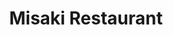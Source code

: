 ---
layout: place
title: "Misaki Restaurant"
permalink: /delaware/south-bethany/misaki-restaurant.html
stateAbbr: DE
stateName: Delaware
cityName: South Bethany
seo:
  name: "Misaki Restaurant"
  type: Restaurant
  links: null
description: "Looking for sushi in South Bethany, Delaware? Check out Misaki Restaurant for a delightful Japanese dining experience. Enjoy a variety of sushi and other dis..."
place_id: ChIJPaB4f-HNuIkRmj2IfqCdQP8
photos:
  - name: >-
      places/ChIJPaB4f-HNuIkRmj2IfqCdQP8/photos/AeeoHcK5MGMLKqosEOrG3spFwxksVLVnfReQC3gMK9CQjwBbAPjsY376JMSnRpnD9vkrNZ_7D-NJrFNNDI3BUOlvyBscYRdSLkr7etsZkZ3Rle5dSUe_9IDORCU70iibK5oDq8O3k2SxvTIF5js_riD3ahHOxiTf9mRJbcW5gi3qh8_zIcIJhX_mZ92bMy19d6sA6G-nbxCVDn9iv5UKuUlam3pH_BH8w1dWSWkYfQUt06Y5nqlxQLjageAUrvdYvbJXV0MNcUrEx21CrfNX29LqrgYR1x1V0xVPkltomWF1nQmGJrIEJjxkFD5fu9FG9TSIxszFfBVM4McWAwn-DMDlTf8UioF77-8mS5_S9G05dHjm_VGkZ2XfOJEKHDJflnLJ1Qlr8ctTWaeqnD4t5H4tn9CggFF_-4i5J0LsJUZyIIU
    widthPx: 3120
    heightPx: 4160
    authorAttributions:
      - displayName: Harry Haley
        uri: https://maps.google.com/maps/contrib/108763207738133655335
        photoUri: >-
          https://lh3.googleusercontent.com/a/ACg8ocKPS2LsdSD45ZnPZBU3m8CmUjs6iJHjp1cVtd9Tw9Gpg5INjw=s100-p-k-no-mo
    flagContentUri: >-
      https://www.google.com/local/imagery/report/?cb_client=maps_api_places.places_api&image_key=!1e10!2sCIHM0ogKEICAgID4kJyZaw&hl=en-US
    googleMapsUri: >-
      https://www.google.com/maps/place//data=!3m4!1e2!3m2!1sCIHM0ogKEICAgID4kJyZaw!2e10!4m2!3m1!1s0x89b8cde17f78a03d:0xff409da07e883d9a
  - name: >-
      places/ChIJPaB4f-HNuIkRmj2IfqCdQP8/photos/AeeoHcJgSbE5qjNWJdWyWG4OxHS9nkkkjd0hDLXISTsZ4txtlLT0EMqMqAtT1Y4auy_84bI3NHnHsK8jb7rWeW8bwMEpKdBt4DyRxgX-IBQTB-zKwiUbTquNVhR9PyaNZo4NiQZNU4OWuZHAAfx7e6aBMR2LSXmRZ43ipgz8CzYAOvCTjejZlHZRIDBxwJqL8Svp9kTeNLkCha15zVYdDCqgrOaVE7ejx5vqgFD3NUK5sUoy197vvqA-gBVRsL28BTLG04wXxQH6nxSfTV-IT5pyHIDad5hOBv_IE20SiqnUHy6wYg
    widthPx: 4032
    heightPx: 3024
    authorAttributions:
      - displayName: Misaki Restaurant
        uri: https://maps.google.com/maps/contrib/103838016629932317558
        photoUri: >-
          https://lh3.googleusercontent.com/a-/ALV-UjWgwFv1yJEGo99kC9tlc93goL5TsmIJF6DzIS2mtDJzKQdzfUs=s100-p-k-no-mo
    flagContentUri: >-
      https://www.google.com/local/imagery/report/?cb_client=maps_api_places.places_api&image_key=!1e10!2sAF1QipP6rYUU12aGZb2A8vlz_ZYmJN7p6U1QjoLcMs3T&hl=en-US
    googleMapsUri: >-
      https://www.google.com/maps/place//data=!3m4!1e2!3m2!1sAF1QipP6rYUU12aGZb2A8vlz_ZYmJN7p6U1QjoLcMs3T!2e10!4m2!3m1!1s0x89b8cde17f78a03d:0xff409da07e883d9a
  - name: >-
      places/ChIJPaB4f-HNuIkRmj2IfqCdQP8/photos/AeeoHcIe-dekWswpjlmXI0BDJfgtjFAyfPkklmbx-OjRyMF0wTVNXoHwYoKc9qbDP_d9qhtl0g1xAbROYDChizb79FwAc_pssnp-oEBZdt9h55t6CRLwtXObB4E8KBEl5mGUly6V2_Gd8ig-FGKqKakSrqScGQKYO5WfdGYkthvk666N6djpAhd2hnQ7apqGpLOtCSstETTIyBX1NPKSgoXFPlbv-nivZvFGaQnvgo-UYk4NYRjPEW4TDQpYxpdsq3hTvfL_imxwy_ggUwgra4tHk2L2iLnk94GhWlLos5RRHb82jXsc_ycN_6PEjUo2Alz3IWbUDttHNy8luinET-uL074e-yQLdG0L-IGG7OheURKVJMk-ZGdeCjDPe2PR-Zp8CjSv6pzV1L1LglkqRiUUrvTMiLZNNul_c4XRWWJ_ojA0Ckg
    widthPx: 3457
    heightPx: 1993
    authorAttributions:
      - displayName: melissa Stoffel
        uri: https://maps.google.com/maps/contrib/105338420783684617381
        photoUri: >-
          https://lh3.googleusercontent.com/a-/ALV-UjUCbDhRBGz55AEwQ-g2DZNNez-nNTwbJRZLX4R186ea-VGYA1LySQ=s100-p-k-no-mo
    flagContentUri: >-
      https://www.google.com/local/imagery/report/?cb_client=maps_api_places.places_api&image_key=!1e10!2sCIHM0ogKEICAgMCw1qfumwE&hl=en-US
    googleMapsUri: >-
      https://www.google.com/maps/place//data=!3m4!1e2!3m2!1sCIHM0ogKEICAgMCw1qfumwE!2e10!4m2!3m1!1s0x89b8cde17f78a03d:0xff409da07e883d9a
  - name: >-
      places/ChIJPaB4f-HNuIkRmj2IfqCdQP8/photos/AeeoHcLl_U1VHoym86Z2cp28zql896SHdcnDGTLiZ8wZ7nH-_ANLKGEouFrlmUpYS_yRtarBhf97sF-6J0hMW1IG31hpEVyKM-DHpYVIfD27WMcXbd2YtaH2X9n8vT9yzi5wLoHgHQMlotZ08P2QbUsahTQmgVLAjpvqpiI0UqPz3SkWTnVqFd8rP6Tc21viwel_nHj8riVBBpbUU23JU4hok8y2bLGrZxmG-E7aKy1EZMlhBSYmGE0KpZncrCDOwZIelWqXkb7ZATmGeLS5bHCOVUJCDUYAXnaWlUUc6OiAllZ90ZL_llWv773dHvSf04BNYLJYbGQv4bz4KwEVGWodlD8dgwwWsItc3dRfzITjSNLnt4khoxbkA347_L9moXBoKG-pEI9koojFc-xZln4gPNg7xg2NihvUn606spUFOSFZRL4t
    widthPx: 3024
    heightPx: 4032
    authorAttributions:
      - displayName: Eddie Martinez
        uri: https://maps.google.com/maps/contrib/111762257089877524216
        photoUri: >-
          https://lh3.googleusercontent.com/a-/ALV-UjXShrFumpCSjIhU3NZm6nJXbYh4Q_69EvL2wWkYksgOTyFEH-SLug=s100-p-k-no-mo
    flagContentUri: >-
      https://www.google.com/local/imagery/report/?cb_client=maps_api_places.places_api&image_key=!1e10!2sCIHM0ogKEICAgIDssa-f8QE&hl=en-US
    googleMapsUri: >-
      https://www.google.com/maps/place//data=!3m4!1e2!3m2!1sCIHM0ogKEICAgIDssa-f8QE!2e10!4m2!3m1!1s0x89b8cde17f78a03d:0xff409da07e883d9a
  - name: >-
      places/ChIJPaB4f-HNuIkRmj2IfqCdQP8/photos/AeeoHcK8ptgERC24VNGLK5Br_6klt0eRjzTN9ROOMmpyeqyaHzlmF32F7vYOoTW2fDaxzoRXIirE-AAKXEdbbX-xIdkWwOjvIG34ZZedzfts0SKkBhuneZJx8q0scBOy6AkKrPUExQ7XMP6fpFj-IkHIXOkt3sdDCR-nuzg8OGsK_iJ5py6CWCiTnFnl6zrzijvU5jTl5dLyCPxNTD6iRp8VgXf4UQoAFyZZr-W4BcKPEq269IKvTC6Mg7cWy2xiJPsrxteU_D_frZHnOeAGFPdkdm2uP3ZxFb8aVQ4mmx44UMdXKw2i5ZQio_vYFC-jw2w4WCya5bYaP98u3uhjvamVObmU4HC4D5v4Qaue3rHJUlzlDf5NR2nI3w8Yv0W74lginO2fiX8VVB-5b_HEbBa3ojpvNWH2zKxEG8uye7dS8JS4Go2n
    widthPx: 4032
    heightPx: 3024
    authorAttributions:
      - displayName: Steve Tourison
        uri: https://maps.google.com/maps/contrib/116058902970422291121
        photoUri: >-
          https://lh3.googleusercontent.com/a-/ALV-UjVIXoC9rXeibqAxZwOYhQqzb11gmhYGKD1HRoBsEWhTvBiNfL78=s100-p-k-no-mo
    flagContentUri: >-
      https://www.google.com/local/imagery/report/?cb_client=maps_api_places.places_api&image_key=!1e10!2sCIHM0ogKEICAgICM9NqRxgE&hl=en-US
    googleMapsUri: >-
      https://www.google.com/maps/place//data=!3m4!1e2!3m2!1sCIHM0ogKEICAgICM9NqRxgE!2e10!4m2!3m1!1s0x89b8cde17f78a03d:0xff409da07e883d9a
  - name: >-
      places/ChIJPaB4f-HNuIkRmj2IfqCdQP8/photos/AeeoHcLkv-PklM5gESK7lvG5lQwly9ZzGIVrhgrMl8xiSoayw5LfHoEMioXQQys7bhMaifphwawkaoVJYJ7ZbnjFk8I-Yjj1yRIp7zZhlnzPr72naxJhwa64n9bU3AlkHtOVL-hqMfFGNvhYQFDTbhEgBOThYG-L9NeIsYSZQOyBYYTn29IAKAO6mabv6ZWGPAdcxj0P-Ifxc8He5Aa1QUFucVYKrSUE4NhFfK-POmO5mzL6M7dgag_Z8mle5Sw-lC-xN5cha4zvqL5VaXFdLMJQ1C1ZcvpvTowhAaT5KwfEq2IK8ALGVL3P1Xiuoojd8wjVklbu9MpskgcTE7sB54gHUZu3bYHmL-TfTY0RSOtp6YdnkEOdO5SQYJPo9j6-x4rBGqzUmuvXj310b9wcmE4v4wEmKmtFxxO_2NWt8oDS4JRTGA
    widthPx: 4048
    heightPx: 3036
    authorAttributions:
      - displayName: melissa Stoffel
        uri: https://maps.google.com/maps/contrib/105338420783684617381
        photoUri: >-
          https://lh3.googleusercontent.com/a-/ALV-UjUCbDhRBGz55AEwQ-g2DZNNez-nNTwbJRZLX4R186ea-VGYA1LySQ=s100-p-k-no-mo
    flagContentUri: >-
      https://www.google.com/local/imagery/report/?cb_client=maps_api_places.places_api&image_key=!1e10!2sCIHM0ogKEICAgICU4OPwRg&hl=en-US
    googleMapsUri: >-
      https://www.google.com/maps/place//data=!3m4!1e2!3m2!1sCIHM0ogKEICAgICU4OPwRg!2e10!4m2!3m1!1s0x89b8cde17f78a03d:0xff409da07e883d9a
  - name: >-
      places/ChIJPaB4f-HNuIkRmj2IfqCdQP8/photos/AeeoHcKtQvrxF5wiAV--xvJcuk8kB4-WAPUOQOkouCQRk4nQJIqFwdoS6MdWBxHPov-7CMC4HA1-V4iisW5Gw0QM0fY69WhDGzbjoPMitKPhyGitWDgXV73daXIQO0agYOp0r9FrIVBJ6LVvnD_y2CsCNajm3U8x7AeG9sK4NNSHByGVK6-GjUldT1uJ85se5PxTroJAs3wec2d7XTiPyqCP2rNgXpFz4bsWwx6IOIsTrEsVKunLuxNzDcv73HSeNRzu7r8iZ4vai6RGDN92qRC3S2MDdQ5VXYG6Rye3cXvo8sqKkw
    widthPx: 4032
    heightPx: 3024
    authorAttributions:
      - displayName: Misaki Restaurant
        uri: https://maps.google.com/maps/contrib/103838016629932317558
        photoUri: >-
          https://lh3.googleusercontent.com/a-/ALV-UjWgwFv1yJEGo99kC9tlc93goL5TsmIJF6DzIS2mtDJzKQdzfUs=s100-p-k-no-mo
    flagContentUri: >-
      https://www.google.com/local/imagery/report/?cb_client=maps_api_places.places_api&image_key=!1e10!2sAF1QipPyW0l7klcqEvFMjSzKG80TBfA0Nu27to0ifvFd&hl=en-US
    googleMapsUri: >-
      https://www.google.com/maps/place//data=!3m4!1e2!3m2!1sAF1QipPyW0l7klcqEvFMjSzKG80TBfA0Nu27to0ifvFd!2e10!4m2!3m1!1s0x89b8cde17f78a03d:0xff409da07e883d9a
  - name: >-
      places/ChIJPaB4f-HNuIkRmj2IfqCdQP8/photos/AeeoHcJbVwa9Z1iGxHn17uoN2bnZgNqnKBA-BrHoeLA0Pm3p2eJMRqb6gDamnprzMhtyFJnJXsEV2FaKuXxvEd0P5RuGdRTJlzhOB_N78YwyP12mA7gB025HYdeAZu1m0QRMizBGgxxI65tcjlJKv_GJvt4VUnVA_6prWOOI8ZI3hpsSUCgDUeQo8eKgTGzylzzMzoRh3hTI6Gk03aiV470VqLkyvLtuODTmdE7Z_ksOiKLykkCxc5hDZKBpt2KC6vIBT-SbzrRTx4qWrNZu5iWJKF_n_kesFxglbkmFHAGJodOmMKtuUAGKBwAVAGfXBiUG_SGaPwX_dyo0VTEUYN5Rqqu81xEE_gWT9Kh7sGfXHSbhbXec0CvdPPFkqD9XfLcHOygsbyHDNXWJ_b5ifP1GQfdU9qcDfbrXyxpNulUtNk06SXfp
    widthPx: 3024
    heightPx: 4032
    authorAttributions:
      - displayName: Edwin Held
        uri: https://maps.google.com/maps/contrib/100802825409214709416
        photoUri: >-
          https://lh3.googleusercontent.com/a-/ALV-UjUm65sJjdE46G-6cN7d0pHI9hAa2NyGzOnOGV-8PI9ogKr2w0jR=s100-p-k-no-mo
    flagContentUri: >-
      https://www.google.com/local/imagery/report/?cb_client=maps_api_places.places_api&image_key=!1e10!2sCIHM0ogKEICAgIDamJK8zgE&hl=en-US
    googleMapsUri: >-
      https://www.google.com/maps/place//data=!3m4!1e2!3m2!1sCIHM0ogKEICAgIDamJK8zgE!2e10!4m2!3m1!1s0x89b8cde17f78a03d:0xff409da07e883d9a
  - name: >-
      places/ChIJPaB4f-HNuIkRmj2IfqCdQP8/photos/AeeoHcLbzwqRKoxgB_I9Irq1N5q8Bhsk24I0wmsZsYQlhe8BL8btAKKT5Zjqgr3Y11j98VceTU3wmRdOYQv-ZS48A04du50qxfBY-NgW3wzlt3riUwmzCGMhAyOY-Hk54qzxpjA1_XRT6OA5__gbnr9d1b4xxzlMZdhNbfSCePz24npnRoZTQRu8aUfJSsD--GRkrd_Rsev4EuohGGA2i7YJzTnheZNf1JaamfRqw4XIhODh3VslWshIphLYv9oBRtjq6Oo_utRsQeBRd74ALGE-GR4bxpNcTJOGTxMDFHUd29x79XVkfzMDdvkLZrJJsi50qoTz3yn0ZPrj-5x0eEEw-2hVUCeDWEr8Mq6IVTrfPC0h81QMt4rAUm3nEXTD4aI2trkRcsRSkadOPYT-mL-G1H0GQ6V77bXa4_-IFDkn0zHbkA
    widthPx: 3024
    heightPx: 4032
    authorAttributions:
      - displayName: Fabian Rodriguez
        uri: https://maps.google.com/maps/contrib/110092354911599091092
        photoUri: >-
          https://lh3.googleusercontent.com/a-/ALV-UjVVWVM5uIWJLfeIL8NbZXPsyWPvQbYu1hKjdvTLIYUTA8-ID4Sg=s100-p-k-no-mo
    flagContentUri: >-
      https://www.google.com/local/imagery/report/?cb_client=maps_api_places.places_api&image_key=!1e10!2sCIHM0ogKEICAgICchc-1QA&hl=en-US
    googleMapsUri: >-
      https://www.google.com/maps/place//data=!3m4!1e2!3m2!1sCIHM0ogKEICAgICchc-1QA!2e10!4m2!3m1!1s0x89b8cde17f78a03d:0xff409da07e883d9a
  - name: >-
      places/ChIJPaB4f-HNuIkRmj2IfqCdQP8/photos/AeeoHcLV4nvQPXcv5LEghusc7trEXlJeTzbqkyvGvt6XoWDOny_YQV8DlJEX2qwDzHHo3RAkegOzznkwJwF65IyQ4STrDdVSlHCkBoOVqP3uWnFMcqSHb_4ZN1TCXikFiWjAvUEA9fCs2tVp2wMsurp7dGIAI097mCGdCiI-nsIXbtiq-926jYjXHM5a8RIic0UQPaTdaYdnTXHrOppGkAIxcQsCLFXDtxGWs6R0KPK421SOI2zd8803Z7I11QwWE620dvxX1ySKNJl5Tpp4de2u9StmB6VaZLwzaUUEzxjCctaJGm1CcFd8UIPqcqZq-7dF4_Fiv_-FFbj6kRfY80bpV2kyCW-cpu5zpP75VQ6Py-svb48drBSR9K0uvTzvU4k5lVdU8-pCRjYR1XmpWh1jbYILFJb8aMI3nmc3rL0FLL-0wNfN
    widthPx: 3036
    heightPx: 2783
    authorAttributions:
      - displayName: melissa Stoffel
        uri: https://maps.google.com/maps/contrib/105338420783684617381
        photoUri: >-
          https://lh3.googleusercontent.com/a-/ALV-UjUCbDhRBGz55AEwQ-g2DZNNez-nNTwbJRZLX4R186ea-VGYA1LySQ=s100-p-k-no-mo
    flagContentUri: >-
      https://www.google.com/local/imagery/report/?cb_client=maps_api_places.places_api&image_key=!1e10!2sCIHM0ogKEICAgICU4OOQngE&hl=en-US
    googleMapsUri: >-
      https://www.google.com/maps/place//data=!3m4!1e2!3m2!1sCIHM0ogKEICAgICU4OOQngE!2e10!4m2!3m1!1s0x89b8cde17f78a03d:0xff409da07e883d9a
address: 1 York Beach Mall, South Bethany, DE 19930, USA
street: 1 York Beach Mall
city: South Bethany
state: DE
zip: '19930'
country: USA
neighborhood: null
latitude: '38.509986'
longitude: '-75.055311'
accessibility_options:
  wheelchairAccessibleParking: true
  wheelchairAccessibleEntrance: true
  wheelchairAccessibleRestroom: true
  wheelchairAccessibleSeating: true
business_status: OPERATIONAL
name: Misaki Restaurant
google_maps_links:
  directionsUri: >-
    https://www.google.com/maps/dir//''/data=!4m7!4m6!1m1!4e2!1m2!1m1!1s0x89b8cde17f78a03d:0xff409da07e883d9a!3e0
  placeUri: https://maps.google.com/?cid=18392874190824291738
  writeAReviewUri: >-
    https://www.google.com/maps/place//data=!4m3!3m2!1s0x89b8cde17f78a03d:0xff409da07e883d9a!12e1
  reviewsUri: >-
    https://www.google.com/maps/place//data=!4m4!3m3!1s0x89b8cde17f78a03d:0xff409da07e883d9a!9m1!1b1
  photosUri: >-
    https://www.google.com/maps/place//data=!4m3!3m2!1s0x89b8cde17f78a03d:0xff409da07e883d9a!10e5
primary_type: Sushi Restaurant
opening_hours:
  regular: null
  current: null
secondary_opening_hours:
  regular:
    weekdayDescriptions: null
    type: null
  current:
    weekdayDescriptions: null
    type: null
phone: null
price_level: null
price_range: null
rating: null
rating_count: 0
website: null
reviews: null
parking_options: null
payment_options: null
allow_dogs: null
curbside_pickup: null
delivery: null
dine_in: null
good_for_children: null
good_for_groups: null
good_for_sports: null
live_music: null
menu_for_children: null
outdoor_seating: null
reservable: null
restroom: null
serves_beer: null
serves_breakfast: null
serves_brunch: null
serves_cocktails: null
serves_coffee: null
serves_dinner: null
serves_dessert: null
serves_lunch: null
serves_vegetarian_food: null
serves_wine: null
takeout: null
summary: null

---